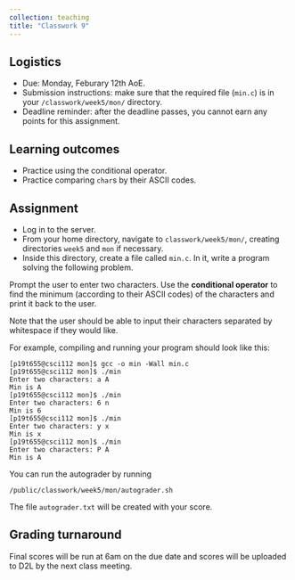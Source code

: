 ```yaml
---
collection: teaching
title: "Classwork 9"
---
```


## Logistics
* Due: Monday, Feburary 12th AoE.
* Submission instructions: make sure that the required file (`min.c`) is in your
	`/classwork/week5/mon/` directory.
* Deadline reminder: after the deadline passes, you cannot earn any points for
	this assignment.

## Learning outcomes
* Practice using the conditional operator.
* Practice comparing `char`s by their ASCII codes.

## Assignment

* Log in to the server.
* From your home directory, navigate to `classwork/week5/mon/`, creating directories `week5` and `mon` if necessary.
* Inside this directory, create a file called `min.c`. In it, write a
	program solving the following problem.

Prompt the user to enter two characters. Use the **conditional operator** to find
the minimum (according to their ASCII codes) of the characters and print it
back to the user.

Note that the user should be able to input their characters separated by
whitespace if they would like.

For example, compiling and running your program should look like this:

```
[p19t655@csci112 mon]$ gcc -o min -Wall min.c
[p19t655@csci112 mon]$ ./min
Enter two characters: a A
Min is A
[p19t655@csci112 mon]$ ./min
Enter two characters: 6 n
Min is 6
[p19t655@csci112 mon]$ ./min
Enter two characters: y x
Min is x
[p19t655@csci112 mon]$ ./min
Enter two characters: P A
Min is A
```

You can run the autograder by running
```
/public/classwork/week5/mon/autograder.sh
```

The file `autograder.txt` will be created with your score.

## Grading turnaround
Final scores will be run at 6am on the due date and scores will be
uploaded to D2L by the next class meeting.

